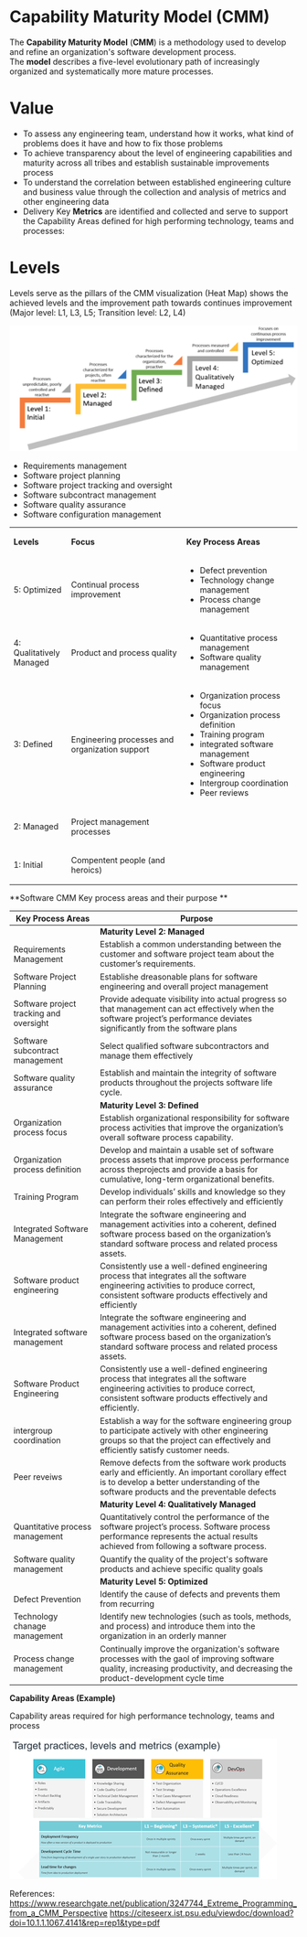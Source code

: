 ﻿# **Capability Maturity Model (CMM)**
The **Capability Maturity Model** (**CMM**) is a methodology used to develop and refine an organization's software development process. The **model** describes a five-level evolutionary path of increasingly organized and systematically more mature processes.
# **Value**
- To assess any engineering team, understand how it works, what kind of problems does it have and how to fix those problems
- To achieve transparency about the level of engineering capabilities and maturity across all tribes and establish sustainable improvements process
- To understand the correlation between established engineering culture and business value through the collection and analysis of metrics and other engineering data
- Delivery Key **Metrics** are identified and collected and serve to support the Capability Areas defined for high performing technology, teams and processes: 


# **Levels**
Levels serve as the pillars of the CMM visualization (Heat Map) shows the achieved levels and the improvement path towards continues improvement (Major level: L1, L3, L5; Transition level: L2, L4)

<img src="./attachments/CapabilityMaturityModel.png" alt=""></kbd>


<table>
	<colgroup>
		<col style="width: 20%" />
		<col style="width: 40%" />
        <col style="width: 40%" />
	</colgroup>
	<tbody>
		<tr class="odd">
			<td>
				<p>
					<strong>Levels</strong>
				</p>
			</td>
			<td>
				<p>
					<strong>Focus</strong>
				</p>
			</td>
			<td>
				<p>
					<strong>Key Process Areas</strong>
				</p>
			</td>            
		</tr>
		<tr class="even">
			<td>
				<p>5: Optimized</p>
			</td>
			<td>
				<p>Continual process improvement</p>
			</td>
            <td>
				<ul>
					<li>Defect prevention</li>
					<li>Technology change management</li>
                    <li>Process change management</li>
				</ul>
            </td>
		</tr>
		<tr class="odd">
			<td>
				<p>4: Qualitatively Managed</p>
			</td>
			<td>
				<p>
                	Product and process quality
				</p>
			</td>
            <td>
				<ul>
					<li>Quantitative process management</li>
					<li>Software quality management</li>
				</ul>
            </td>
		</tr>
		<tr class="even">
			<td>
				<p>3: Defined</p>
			</td>
			<td>
				<p>Engineering processes and organization support</p>
			</td>
            <td>
				<ul>
					<li>Organization process focus</li>
					<li>Organization process definition</li>
                    <li>Training program</li>
                    <li>integrated software management</li>
                    <li>Software product engineering</li>
                    <li>Intergroup coordination</li>
                    <li>Peer reviews</li>
				</ul>
            </td>            
		</tr>
		<tr class="odd">
			<td>
				<p>2: Managed</p>
			</td>
			<td>
				<p>Project management processes</p>
			</td>
				<ul>
					<li>Requirements management</li>
					<li>Software project planning</li>
                    <li>Software project tracking and oversight</li>
                    <li>Software subcontract management</li>                    
                    <li>Software quality assurance</li>
                    <li>Software configuration management</li>
				</ul>
            </td>              
		</tr>
		<tr class="even">
			<td>
				<p>1: Initial</p>
			</td>
			<td>
				<p> Compentent people (and heroics) </p>
			</td>
			<td>
				<ul>
                </ul>
			</td>
		</tr>
	</tbody>
</table>


**Software CMM Key process areas and their purpose **
<table>
	<colgroup>
		<col style="width: 30%" />
        <col style="width: 70%" />
	</colgroup>
    <thead>
    <tr>
        <th>Key Process Areas</th>
        <th>Purpose</th>
    </tr>
    </thead>
    <tbody>
        <tr>
            <td></td>
            <td><strong>Maturity Level 2: Managed</strong></td>
        </tr>
        <tr>
            <td>Requirements Management</td>
            <td>Establish a common understanding between the customer and software project team about the customer’s requirements.</td>
        </tr>
        <tr>
            <td>Software Project Planning</td>
            <td>Establishe dreasonable plans for software engineering and overall project management</td>
        </tr>
        <tr>
            <td>Software project tracking and oversight</td>
            <td>Provide adequate visibility into actual progress so that management can act effectively when the software project’s performance deviates significantly from the software plans</td>
        </tr>
        <tr>
            <td>Software subcontract management</td>
            <td>Select qualified software subcontractors and manage them effectively</td>
        </tr>
        <tr>
            <td>Software quality assurance</td>
            <td>Establish and maintain the integrity of software products throughout the projects software life cycle.</td>
        </tr>
        <tr>
            <td></td>
            <td><strong>Maturity Level 3: Defined</strong></td>
        </tr>
        <tr>
            <td>Organization process focus</td>
            <td>Establish organizational responsibility for software process activities that improve the organization’s overall software process capability.</td>
        </tr>
        <tr>
            <td>Organization process definition</td>
            <td>Develop and maintain a usable set of software process assets that improve process performance across theprojects and provide a basis for cumulative, long-term organizational benefits.</td>
        </tr>
        <tr>
            <td>Training Program</td>
            <td>Develop individuals’ skills and knowledge so they can perform their roles effectively and efficiently</td>
        </tr>
        <tr>
            <td>Integrated Software Management</td>
            <td>Integrate the software engineering and management activities into a coherent, defined software process based on the organization’s standard software process and related process assets.</td>
        </tr>
        <tr>
            <td>Software product engineering</td>
            <td>Consistently use a well-defined engineering process that integrates all the software engineering activities to produce correct, consistent software products effectively and efficiently</td>
        </tr>
        <tr>
            <td>Integrated software management</td>
            <td>Integrate the software engineering and management activities into a coherent, defined software process based on the organization’s standard software process and related process assets.</td>
        </tr>
        <tr>
            <td>Software Product Engineering</td>
            <td>Consistently use a well-defined engineering process that integrates all the software engineering activities to produce correct, consistent software products effectively and efficiently.</td>
        </tr>
        <tr>
            <td>intergroup coordination</td>
            <td>Establish a way for the software engineering group to participate actively with other engineering groups so that the project can effectively and efficiently satisfy customer needs.</td>
        </tr>
        <tr>
            <td>Peer reveiws</td>
            <td>Remove defects from the software work products early and efficiently. An important corollary effect is to develop a better understanding of the software products and the preventable defects</td>
        </tr>
        <tr>
            <td></td>
            <td><strong>Maturity Level 4: Qualitatively Managed</strong></td>
        </tr>
        <tr>
            <td>Quantitative process management</td>
            <td>Quantitatively control the performance of the software project’s process. Software process performance represents the actual results achieved from following a software process.</td>
        </tr>
        <tr>
            <td>Software quality management</td>
            <td>Quantify the quality of the project&#39;s software products and achieve specific quality goals</td>
        </tr>
        <tr>
            <td></td>
            <td><strong>Maturity Level 5: Optimized</strong></td>
        </tr>
        <tr>
            <td>Defect Prevention</td>
            <td>Identify the cause of defects and prevents them from recurring</td>
        </tr>
        <tr>
            <td>Technology chanage management</td>
            <td>Identify new technologies (such as tools, methods, and process) and introduce them into the organization in an orderly manner</td>
        </tr>
        <tr>
            <td>Process change management</td>
            <td>Continually improve the organization&#39;s software processes with the gaol of improving software quality, increasing productivity, and decreasing the product-development cycle time</td>
        </tr>
    </tbody>
</table>



**Capability Areas (Example)**

Capability areas required for high performance technology, teams and process

<img src="./attachments/TargetPracticesLevelMetrics.png" alt=""></kbd>



References:
https://www.researchgate.net/publication/3247744_Extreme_Programming_from_a_CMM_Perspective
https://citeseerx.ist.psu.edu/viewdoc/download?doi=10.1.1.1067.4141&rep=rep1&type=pdf



